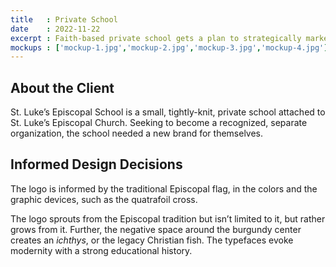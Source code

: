 ```yaml
---
title   : Private School
date    : 2022-11-22
excerpt : Faith-based private school gets a plan to strategically market itself.
mockups : ['mockup-1.jpg','mockup-2.jpg','mockup-3.jpg','mockup-4.jpg'] 
---
```


## About the Client

St. Luke’s Episcopal School is a small, tightly-knit, private school attached to St. Luke’s Episcopal Church. Seeking to become a recognized, separate organization, the school needed  a new brand for themselves.

## Informed Design Decisions

The logo is informed by the traditional Episcopal flag, in the colors and the graphic devices, such as the quatrafoil cross.

The logo sprouts from the Episcopal tradition but isn’t limited to it, but rather grows from it. Further, the negative space around the burgundy center creates an _ichthys_, or the legacy Christian fish. The typefaces evoke modernity with a strong educational history.

